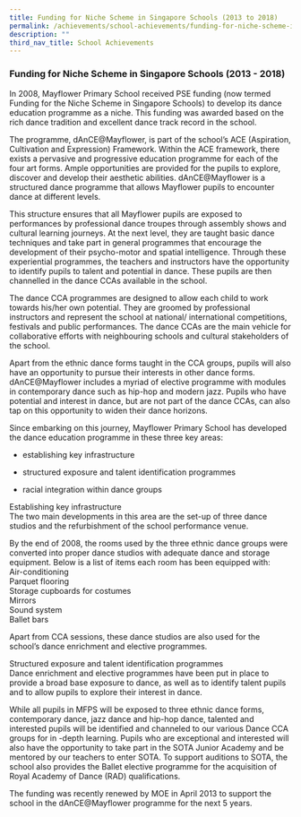 ```yaml
---
title: Funding for Niche Scheme in Singapore Schools (2013 to 2018)
permalink: /achievements/school-achievements/funding-for-niche-scheme-in-singapore-schools/
description: ""
third_nav_title: School Achievements
---
```

### **Funding for Niche Scheme in Singapore Schools (2013 - 2018)**
In 2008, Mayflower Primary School received PSE funding (now termed Funding for the Niche Scheme in Singapore Schools) to develop its dance education programme as a niche. This funding was awarded based on the rich dance tradition and excellent dance track record in the school.

The programme, dAnCE@Mayflower, is part of the school’s ACE (Aspiration, Cultivation and Expression) Framework. Within the ACE framework, there exists a pervasive and progressive education programme for each of the four art forms. Ample opportunities are provided for the pupils to explore, discover and develop their aesthetic abilities. dAnCE@Mayflower is a structured dance programme that allows Mayflower pupils to encounter dance at different levels.

This structure ensures that all Mayflower pupils are exposed to performances by professional dance troupes through assembly shows and cultural learning journeys. At the next level, they are taught basic dance techniques and take part in general programmes that encourage the development of their psycho-motor and spatial intelligence. Through these experiential programmes, the teachers and instructors have the opportunity to identify pupils to talent and potential in dance. These pupils are then channelled in the dance CCAs available in the school.

The dance CCA programmes are designed to allow each child to work towards his/her own potential. They are groomed by professional instructors and represent the school at national/ international competitions, festivals and public performances. The dance CCAs are the main vehicle for collaborative efforts with neighbouring schools and cultural stakeholders of the school.

Apart from the ethnic dance forms taught in the CCA groups, pupils will also have an opportunity to pursue their interests in other dance forms. dAnCE@Mayflower includes a myriad of elective programme with modules in contemporary dance such as hip-hop and modern jazz. Pupils who have potential and interest in dance, but are not part of the dance CCAs, can also tap on this opportunity to widen their dance horizons.

Since embarking on this journey, Mayflower Primary School has developed the dance education programme in these three key areas:
*   establishing key infrastructure  
    
*   structured exposure and talent identification programmes  
    
*   racial integration within dance groups

Establishing key infrastructure<br>
The two main developments in this area are the set-up of three dance studios and the refurbishment of the school performance venue.

By the end of 2008, the rooms used by the three ethnic dance groups were converted into proper dance studios with adequate dance and storage equipment. Below is a list of items each room has been equipped with:<br>
Air-conditioning<br>
Parquet flooring<br>
Storage cupboards for costumes<br>
Mirrors<br>
Sound system<br>
Ballet bars

Apart from CCA sessions, these dance studios are also used for the school’s dance enrichment and elective programmes.

Structured exposure and talent identification programmes<br>
Dance enrichment and elective programmes have been put in place to provide a broad base exposure to dance, as well as to identify talent pupils and to allow pupils to explore their interest in dance.

While all pupils in MFPS will be exposed to three ethnic dance forms, contemporary dance, jazz dance and hip-hop dance, talented and interested pupils will be identified and channeled to our various Dance CCA groups for in -depth learning. Pupils who are exceptional and interested will also have the opportunity to take part in the SOTA Junior Academy and be mentored by our teachers to enter SOTA. To support auditions to SOTA, the school also provides the Ballet elective programme for the acquisition of Royal Academy of Dance (RAD) qualifications.

The funding was recently renewed by MOE in April 2013 to support the school in the dAnCE@Mayflower programme for the next 5 years.